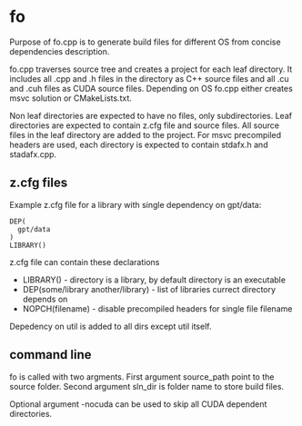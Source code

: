 ﻿# fo

Purpose of fo.cpp is to generate build files for different OS from concise dependencies description.

fo.cpp traverses source tree and creates a project for each leaf directory. It includes all .cpp and .h files in the directory as C++ source files and all .cu and .cuh files as CUDA source files. Depending on OS fo.cpp either creates msvc solution or CMakeLists.txt.

Non leaf directories are expected to have no files, only subdirectories. Leaf directories are expected to contain z.cfg file and source files. All source files in the leaf directory are added to the project. For msvc precompiled headers are used, each directory is expected to contain stdafx.h and stadafx.cpp.

## z.cfg files

Example z.cfg file for a library with single dependency on gpt/data:

```
DEP(
  gpt/data
)
LIBRARY()
```

z.cfg file can contain these declarations
* LIBRARY() -  directory is a library, by default directory is an executable
* DEP(some/library  another/library) - list of libraries currect directory depends on
* NOPCH(filename) - disable precompiled headers for single file filename

Depedency on util is added to all dirs except util itself.

## command line

fo is called with two argments. First argument source_path point to the source folder. Second argument sln_dir is folder name to store build files.

Optional argument -nocuda can be used to skip all CUDA dependent directories.


